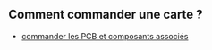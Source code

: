 ## Comment commander une carte ? 

- <a href="https://jlcpcb.com/quote#/?orderType=1" target="_blank">commander les PCB et composants associés</a>



